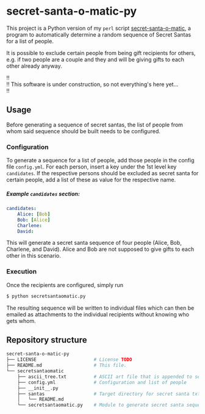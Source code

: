 # secret-santa-o-matic-py

This project is a Python version of my `perl` script [secret-santa-o-matic](https://github.com/buddemat/secret-santa-o-matic), a program to automatically determine a random sequence of Secret Santas for a list of people. 

It is possible to exclude certain people from being gift recipients for others, e.g. if two people are a couple and they and will be giving gifts to each other already anyway.

:bangbang:   
:bangbang: This software is under construction, so not everything's here yet...  
:bangbang:   

## Usage
Before generating a sequence of secret santas, the list of people from whom said sequence should be built needs to be configured.

### Configuration
To generate a sequence for a list of people, add those people in the config file `config.yml`. For each person, insert a key under the 1st level key `candidates`. If the respective
persons should be excluded as secret santa for certain people, add a list of these as 
value for the respective name.

##### Example `candidates` section:

```yaml
candidates:
    Alice: [Bob]
    Bob: [Alice]
    Charlene:
    David:
```

This will generate a secret santa sequence of four people (Alice, Bob, Charlene, and David). Alice and Bob are not supposed to give gifts to each other in this scenario.

### Execution

Once the recipients are configured, simply run

```python
$ python secretsantaomatic.py
```

The resulting sequence will be written to individual files which can then be emailed as attachments to the individual recipients without knowing who gets whom.

## Repository structure


```bash
secret-santa-o-matic-py
├── LICENSE                     # License TODO
├── README.md                   # This file.
└── secretsantaomatic
    ├── ascii_tree.txt          # ASCII art file that is appended to secret santa txt files.
    ├── config.yml              # Configuration and list of people 
    ├── __init__.py
    ├── santas                  # Target directory for secret santa txt files
    │   └── README.md
    └── secretsantaomatic.py    # Module to generate secret santa sequence.
```
